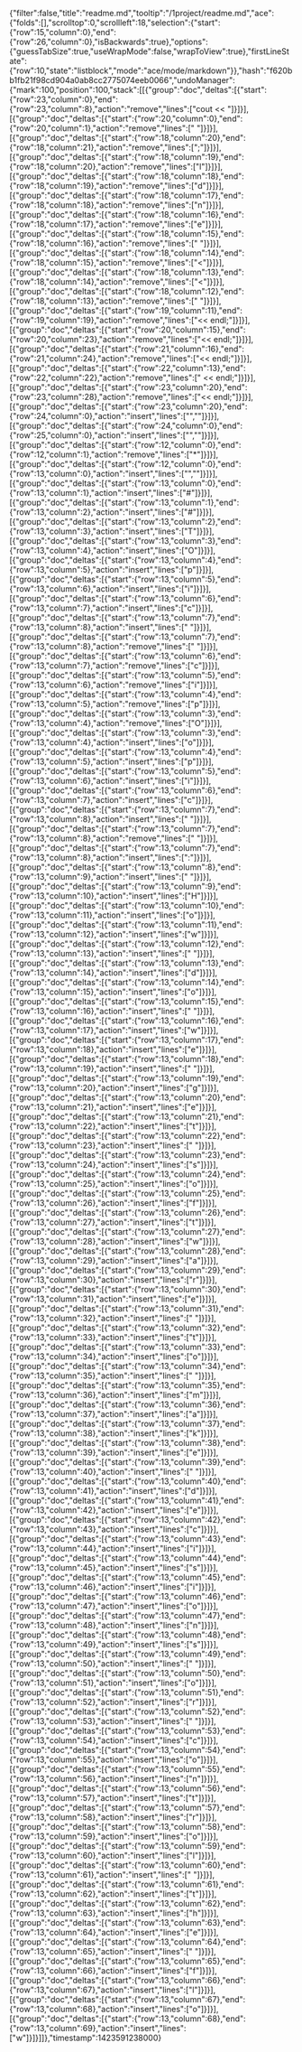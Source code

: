 {"filter":false,"title":"readme.md","tooltip":"/1project/readme.md","ace":{"folds":[],"scrolltop":0,"scrollleft":18,"selection":{"start":{"row":15,"column":0},"end":{"row":26,"column":0},"isBackwards":true},"options":{"guessTabSize":true,"useWrapMode":false,"wrapToView":true},"firstLineState":{"row":10,"state":"listblock","mode":"ace/mode/markdown"}},"hash":"f620bb1fb21f98cd904a0ab8cc2775074eeb0066","undoManager":{"mark":100,"position":100,"stack":[[{"group":"doc","deltas":[{"start":{"row":23,"column":0},"end":{"row":23,"column":8},"action":"remove","lines":["cout << "]}]}],[{"group":"doc","deltas":[{"start":{"row":20,"column":0},"end":{"row":20,"column":1},"action":"remove","lines":[" "]}]}],[{"group":"doc","deltas":[{"start":{"row":18,"column":20},"end":{"row":18,"column":21},"action":"remove","lines":[";"]}]}],[{"group":"doc","deltas":[{"start":{"row":18,"column":19},"end":{"row":18,"column":20},"action":"remove","lines":["l"]}]}],[{"group":"doc","deltas":[{"start":{"row":18,"column":18},"end":{"row":18,"column":19},"action":"remove","lines":["d"]}]}],[{"group":"doc","deltas":[{"start":{"row":18,"column":17},"end":{"row":18,"column":18},"action":"remove","lines":["n"]}]}],[{"group":"doc","deltas":[{"start":{"row":18,"column":16},"end":{"row":18,"column":17},"action":"remove","lines":["e"]}]}],[{"group":"doc","deltas":[{"start":{"row":18,"column":15},"end":{"row":18,"column":16},"action":"remove","lines":[" "]}]}],[{"group":"doc","deltas":[{"start":{"row":18,"column":14},"end":{"row":18,"column":15},"action":"remove","lines":["<"]}]}],[{"group":"doc","deltas":[{"start":{"row":18,"column":13},"end":{"row":18,"column":14},"action":"remove","lines":["<"]}]}],[{"group":"doc","deltas":[{"start":{"row":18,"column":12},"end":{"row":18,"column":13},"action":"remove","lines":[" "]}]}],[{"group":"doc","deltas":[{"start":{"row":19,"column":11},"end":{"row":19,"column":19},"action":"remove","lines":["<< endl;"]}]}],[{"group":"doc","deltas":[{"start":{"row":20,"column":15},"end":{"row":20,"column":23},"action":"remove","lines":["<< endl;"]}]}],[{"group":"doc","deltas":[{"start":{"row":21,"column":16},"end":{"row":21,"column":24},"action":"remove","lines":["<< endl;"]}]}],[{"group":"doc","deltas":[{"start":{"row":22,"column":13},"end":{"row":22,"column":22},"action":"remove","lines":[" << endl;"]}]}],[{"group":"doc","deltas":[{"start":{"row":23,"column":20},"end":{"row":23,"column":28},"action":"remove","lines":["<< endl;"]}]}],[{"group":"doc","deltas":[{"start":{"row":23,"column":20},"end":{"row":24,"column":0},"action":"insert","lines":["",""]}]}],[{"group":"doc","deltas":[{"start":{"row":24,"column":0},"end":{"row":25,"column":0},"action":"insert","lines":["",""]}]}],[{"group":"doc","deltas":[{"start":{"row":12,"column":0},"end":{"row":12,"column":1},"action":"remove","lines":["*"]}]}],[{"group":"doc","deltas":[{"start":{"row":12,"column":0},"end":{"row":13,"column":0},"action":"insert","lines":["",""]}]}],[{"group":"doc","deltas":[{"start":{"row":13,"column":0},"end":{"row":13,"column":1},"action":"insert","lines":["#"]}]}],[{"group":"doc","deltas":[{"start":{"row":13,"column":1},"end":{"row":13,"column":2},"action":"insert","lines":["#"]}]}],[{"group":"doc","deltas":[{"start":{"row":13,"column":2},"end":{"row":13,"column":3},"action":"insert","lines":["T"]}]}],[{"group":"doc","deltas":[{"start":{"row":13,"column":3},"end":{"row":13,"column":4},"action":"insert","lines":["O"]}]}],[{"group":"doc","deltas":[{"start":{"row":13,"column":4},"end":{"row":13,"column":5},"action":"insert","lines":["p"]}]}],[{"group":"doc","deltas":[{"start":{"row":13,"column":5},"end":{"row":13,"column":6},"action":"insert","lines":["i"]}]}],[{"group":"doc","deltas":[{"start":{"row":13,"column":6},"end":{"row":13,"column":7},"action":"insert","lines":["c"]}]}],[{"group":"doc","deltas":[{"start":{"row":13,"column":7},"end":{"row":13,"column":8},"action":"insert","lines":[" "]}]}],[{"group":"doc","deltas":[{"start":{"row":13,"column":7},"end":{"row":13,"column":8},"action":"remove","lines":[" "]}]}],[{"group":"doc","deltas":[{"start":{"row":13,"column":6},"end":{"row":13,"column":7},"action":"remove","lines":["c"]}]}],[{"group":"doc","deltas":[{"start":{"row":13,"column":5},"end":{"row":13,"column":6},"action":"remove","lines":["i"]}]}],[{"group":"doc","deltas":[{"start":{"row":13,"column":4},"end":{"row":13,"column":5},"action":"remove","lines":["p"]}]}],[{"group":"doc","deltas":[{"start":{"row":13,"column":3},"end":{"row":13,"column":4},"action":"remove","lines":["O"]}]}],[{"group":"doc","deltas":[{"start":{"row":13,"column":3},"end":{"row":13,"column":4},"action":"insert","lines":["o"]}]}],[{"group":"doc","deltas":[{"start":{"row":13,"column":4},"end":{"row":13,"column":5},"action":"insert","lines":["p"]}]}],[{"group":"doc","deltas":[{"start":{"row":13,"column":5},"end":{"row":13,"column":6},"action":"insert","lines":["i"]}]}],[{"group":"doc","deltas":[{"start":{"row":13,"column":6},"end":{"row":13,"column":7},"action":"insert","lines":["c"]}]}],[{"group":"doc","deltas":[{"start":{"row":13,"column":7},"end":{"row":13,"column":8},"action":"insert","lines":[" "]}]}],[{"group":"doc","deltas":[{"start":{"row":13,"column":7},"end":{"row":13,"column":8},"action":"remove","lines":[" "]}]}],[{"group":"doc","deltas":[{"start":{"row":13,"column":7},"end":{"row":13,"column":8},"action":"insert","lines":[":"]}]}],[{"group":"doc","deltas":[{"start":{"row":13,"column":8},"end":{"row":13,"column":9},"action":"insert","lines":[" "]}]}],[{"group":"doc","deltas":[{"start":{"row":13,"column":9},"end":{"row":13,"column":10},"action":"insert","lines":["H"]}]}],[{"group":"doc","deltas":[{"start":{"row":13,"column":10},"end":{"row":13,"column":11},"action":"insert","lines":["o"]}]}],[{"group":"doc","deltas":[{"start":{"row":13,"column":11},"end":{"row":13,"column":12},"action":"insert","lines":["w"]}]}],[{"group":"doc","deltas":[{"start":{"row":13,"column":12},"end":{"row":13,"column":13},"action":"insert","lines":[" "]}]}],[{"group":"doc","deltas":[{"start":{"row":13,"column":13},"end":{"row":13,"column":14},"action":"insert","lines":["d"]}]}],[{"group":"doc","deltas":[{"start":{"row":13,"column":14},"end":{"row":13,"column":15},"action":"insert","lines":["o"]}]}],[{"group":"doc","deltas":[{"start":{"row":13,"column":15},"end":{"row":13,"column":16},"action":"insert","lines":[" "]}]}],[{"group":"doc","deltas":[{"start":{"row":13,"column":16},"end":{"row":13,"column":17},"action":"insert","lines":["w"]}]}],[{"group":"doc","deltas":[{"start":{"row":13,"column":17},"end":{"row":13,"column":18},"action":"insert","lines":["e"]}]}],[{"group":"doc","deltas":[{"start":{"row":13,"column":18},"end":{"row":13,"column":19},"action":"insert","lines":[" "]}]}],[{"group":"doc","deltas":[{"start":{"row":13,"column":19},"end":{"row":13,"column":20},"action":"insert","lines":["g"]}]}],[{"group":"doc","deltas":[{"start":{"row":13,"column":20},"end":{"row":13,"column":21},"action":"insert","lines":["e"]}]}],[{"group":"doc","deltas":[{"start":{"row":13,"column":21},"end":{"row":13,"column":22},"action":"insert","lines":["t"]}]}],[{"group":"doc","deltas":[{"start":{"row":13,"column":22},"end":{"row":13,"column":23},"action":"insert","lines":[" "]}]}],[{"group":"doc","deltas":[{"start":{"row":13,"column":23},"end":{"row":13,"column":24},"action":"insert","lines":["s"]}]}],[{"group":"doc","deltas":[{"start":{"row":13,"column":24},"end":{"row":13,"column":25},"action":"insert","lines":["o"]}]}],[{"group":"doc","deltas":[{"start":{"row":13,"column":25},"end":{"row":13,"column":26},"action":"insert","lines":["f"]}]}],[{"group":"doc","deltas":[{"start":{"row":13,"column":26},"end":{"row":13,"column":27},"action":"insert","lines":["t"]}]}],[{"group":"doc","deltas":[{"start":{"row":13,"column":27},"end":{"row":13,"column":28},"action":"insert","lines":["w"]}]}],[{"group":"doc","deltas":[{"start":{"row":13,"column":28},"end":{"row":13,"column":29},"action":"insert","lines":["a"]}]}],[{"group":"doc","deltas":[{"start":{"row":13,"column":29},"end":{"row":13,"column":30},"action":"insert","lines":["r"]}]}],[{"group":"doc","deltas":[{"start":{"row":13,"column":30},"end":{"row":13,"column":31},"action":"insert","lines":["e"]}]}],[{"group":"doc","deltas":[{"start":{"row":13,"column":31},"end":{"row":13,"column":32},"action":"insert","lines":[" "]}]}],[{"group":"doc","deltas":[{"start":{"row":13,"column":32},"end":{"row":13,"column":33},"action":"insert","lines":["t"]}]}],[{"group":"doc","deltas":[{"start":{"row":13,"column":33},"end":{"row":13,"column":34},"action":"insert","lines":["o"]}]}],[{"group":"doc","deltas":[{"start":{"row":13,"column":34},"end":{"row":13,"column":35},"action":"insert","lines":[" "]}]}],[{"group":"doc","deltas":[{"start":{"row":13,"column":35},"end":{"row":13,"column":36},"action":"insert","lines":["m"]}]}],[{"group":"doc","deltas":[{"start":{"row":13,"column":36},"end":{"row":13,"column":37},"action":"insert","lines":["a"]}]}],[{"group":"doc","deltas":[{"start":{"row":13,"column":37},"end":{"row":13,"column":38},"action":"insert","lines":["k"]}]}],[{"group":"doc","deltas":[{"start":{"row":13,"column":38},"end":{"row":13,"column":39},"action":"insert","lines":["e"]}]}],[{"group":"doc","deltas":[{"start":{"row":13,"column":39},"end":{"row":13,"column":40},"action":"insert","lines":[" "]}]}],[{"group":"doc","deltas":[{"start":{"row":13,"column":40},"end":{"row":13,"column":41},"action":"insert","lines":["d"]}]}],[{"group":"doc","deltas":[{"start":{"row":13,"column":41},"end":{"row":13,"column":42},"action":"insert","lines":["e"]}]}],[{"group":"doc","deltas":[{"start":{"row":13,"column":42},"end":{"row":13,"column":43},"action":"insert","lines":["c"]}]}],[{"group":"doc","deltas":[{"start":{"row":13,"column":43},"end":{"row":13,"column":44},"action":"insert","lines":["i"]}]}],[{"group":"doc","deltas":[{"start":{"row":13,"column":44},"end":{"row":13,"column":45},"action":"insert","lines":["s"]}]}],[{"group":"doc","deltas":[{"start":{"row":13,"column":45},"end":{"row":13,"column":46},"action":"insert","lines":["i"]}]}],[{"group":"doc","deltas":[{"start":{"row":13,"column":46},"end":{"row":13,"column":47},"action":"insert","lines":["o"]}]}],[{"group":"doc","deltas":[{"start":{"row":13,"column":47},"end":{"row":13,"column":48},"action":"insert","lines":["n"]}]}],[{"group":"doc","deltas":[{"start":{"row":13,"column":48},"end":{"row":13,"column":49},"action":"insert","lines":["s"]}]}],[{"group":"doc","deltas":[{"start":{"row":13,"column":49},"end":{"row":13,"column":50},"action":"insert","lines":[" "]}]}],[{"group":"doc","deltas":[{"start":{"row":13,"column":50},"end":{"row":13,"column":51},"action":"insert","lines":["o"]}]}],[{"group":"doc","deltas":[{"start":{"row":13,"column":51},"end":{"row":13,"column":52},"action":"insert","lines":["r"]}]}],[{"group":"doc","deltas":[{"start":{"row":13,"column":52},"end":{"row":13,"column":53},"action":"insert","lines":[" "]}]}],[{"group":"doc","deltas":[{"start":{"row":13,"column":53},"end":{"row":13,"column":54},"action":"insert","lines":["c"]}]}],[{"group":"doc","deltas":[{"start":{"row":13,"column":54},"end":{"row":13,"column":55},"action":"insert","lines":["o"]}]}],[{"group":"doc","deltas":[{"start":{"row":13,"column":55},"end":{"row":13,"column":56},"action":"insert","lines":["n"]}]}],[{"group":"doc","deltas":[{"start":{"row":13,"column":56},"end":{"row":13,"column":57},"action":"insert","lines":["t"]}]}],[{"group":"doc","deltas":[{"start":{"row":13,"column":57},"end":{"row":13,"column":58},"action":"insert","lines":["r"]}]}],[{"group":"doc","deltas":[{"start":{"row":13,"column":58},"end":{"row":13,"column":59},"action":"insert","lines":["o"]}]}],[{"group":"doc","deltas":[{"start":{"row":13,"column":59},"end":{"row":13,"column":60},"action":"insert","lines":["l"]}]}],[{"group":"doc","deltas":[{"start":{"row":13,"column":60},"end":{"row":13,"column":61},"action":"insert","lines":[" "]}]}],[{"group":"doc","deltas":[{"start":{"row":13,"column":61},"end":{"row":13,"column":62},"action":"insert","lines":["t"]}]}],[{"group":"doc","deltas":[{"start":{"row":13,"column":62},"end":{"row":13,"column":63},"action":"insert","lines":["h"]}]}],[{"group":"doc","deltas":[{"start":{"row":13,"column":63},"end":{"row":13,"column":64},"action":"insert","lines":["e"]}]}],[{"group":"doc","deltas":[{"start":{"row":13,"column":64},"end":{"row":13,"column":65},"action":"insert","lines":[" "]}]}],[{"group":"doc","deltas":[{"start":{"row":13,"column":65},"end":{"row":13,"column":66},"action":"insert","lines":["f"]}]}],[{"group":"doc","deltas":[{"start":{"row":13,"column":66},"end":{"row":13,"column":67},"action":"insert","lines":["l"]}]}],[{"group":"doc","deltas":[{"start":{"row":13,"column":67},"end":{"row":13,"column":68},"action":"insert","lines":["o"]}]}],[{"group":"doc","deltas":[{"start":{"row":13,"column":68},"end":{"row":13,"column":69},"action":"insert","lines":["w"]}]}]]},"timestamp":1423591238000}